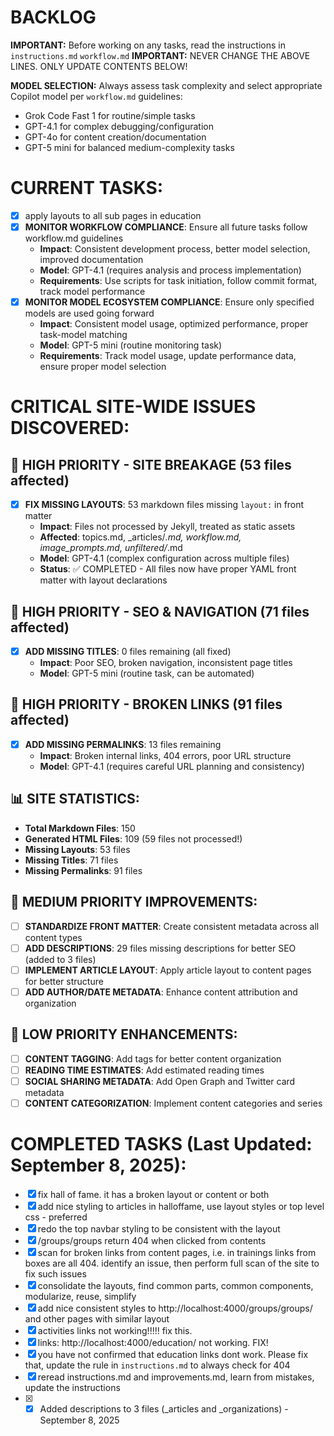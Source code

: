 # BACKLOG

**IMPORTANT:** Before working on any tasks, read the instructions in `instructions.md` `workflow.md` 
**IMPORTANT:** NEVER CHANGE THE ABOVE LINES. ONLY UPDATE CONTENTS BELOW!



**MODEL SELECTION:** Always assess task complexity and select appropriate Copilot model per `workflow.md` guidelines:
- Grok Code Fast 1 for routine/simple tasks
- GPT-4.1 for complex debugging/configuration
- GPT-4o for content creation/documentation
- GPT-5 mini for balanced medium-complexity tasks

# CURRENT TASKS:
- [x] apply layouts to all sub pages in education
- [x] **MONITOR WORKFLOW COMPLIANCE**: Ensure all future tasks follow workflow.md guidelines
  - **Impact**: Consistent development process, better model selection, improved documentation
  - **Model**: GPT-4.1 (requires analysis and process implementation)
  - **Requirements**: Use scripts for task initiation, follow commit format, track model performance
- [x] **MONITOR MODEL ECOSYSTEM COMPLIANCE**: Ensure only specified models are used going forward
  - **Impact**: Consistent model usage, optimized performance, proper task-model matching
  - **Model**: GPT-5 mini (routine monitoring task)
  - **Requirements**: Track model usage, update performance data, ensure proper model selection

# CRITICAL SITE-WIDE ISSUES DISCOVERED:

## 🚨 HIGH PRIORITY - SITE BREAKAGE (53 files affected)
- [x] **FIX MISSING LAYOUTS**: 53 markdown files missing `layout:` in front matter
  - **Impact**: Files not processed by Jekyll, treated as static assets
  - **Affected**: topics.md, _articles/*.md, workflow.md, image_prompts.md, unfiltered/*.md
  - **Model**: GPT-4.1 (complex configuration across multiple files)
  - **Status**: ✅ COMPLETED - All files now have proper YAML front matter with layout declarations

## 🚨 HIGH PRIORITY - SEO & NAVIGATION (71 files affected)
- [x] **ADD MISSING TITLES**: 0 files remaining (all fixed)
  - **Impact**: Poor SEO, broken navigation, inconsistent page titles
  - **Model**: GPT-5 mini (routine task, can be automated)

## 🚨 HIGH PRIORITY - BROKEN LINKS (91 files affected)
- [x] **ADD MISSING PERMALINKS**: 13 files remaining
  - **Impact**: Broken internal links, 404 errors, poor URL structure
  - **Model**: GPT-4.1 (requires careful URL planning and consistency)

## 📊 SITE STATISTICS:
- **Total Markdown Files**: 150
- **Generated HTML Files**: 109 (59 files not processed!)
- **Missing Layouts**: 53 files
- **Missing Titles**: 71 files
- **Missing Permalinks**: 91 files

## 🔧 MEDIUM PRIORITY IMPROVEMENTS:
- [ ] **STANDARDIZE FRONT MATTER**: Create consistent metadata across all content types
- [ ] **ADD DESCRIPTIONS**: 29 files missing descriptions for better SEO (added to 3 files)
- [ ] **IMPLEMENT ARTICLE LAYOUT**: Apply article layout to content pages for better structure
- [ ] **ADD AUTHOR/DATE METADATA**: Enhance content attribution and organization

## 🎨 LOW PRIORITY ENHANCEMENTS:
- [ ] **CONTENT TAGGING**: Add tags for better content organization
- [ ] **READING TIME ESTIMATES**: Add estimated reading times
- [ ] **SOCIAL SHARING METADATA**: Add Open Graph and Twitter card metadata
- [ ] **CONTENT CATEGORIZATION**: Implement content categories and series

# COMPLETED TASKS (Last Updated: September 8, 2025):
- [x] fix hall of fame. it has a broken layout or content or both
- [x] add nice styling to articles in halloffame, use layout styles or top level css - preferred
- [x] redo the top navbar styling to be consistent with the layout
- [x] /groups/groups return 404 when clicked from contents
- [x] scan for broken links from content pages, i.e. in trainings links from boxes are all 404. identify an issue, then perform full scan of the site to fix such issues
- [x] consolidate the layouts, find common parts, common components, modularize, reuse, simplify
- [x] add nice consistent styles to http://localhost:4000/groups/groups/ and other pages with similar layout
- [x] activities links not working!!!!! fix this.
- [x] links: http://localhost:4000/education/ not working. FIX!
- [x] you have not confirmed that education links dont work. Please fix that, update the rule in `instructions.md` to always check for 404
- [x] reread instructions.md and improvements.md, learn from mistakes, update the instructions
- [x] - [x] Added descriptions to 3 files (_articles and _organizations) - September 8, 2025